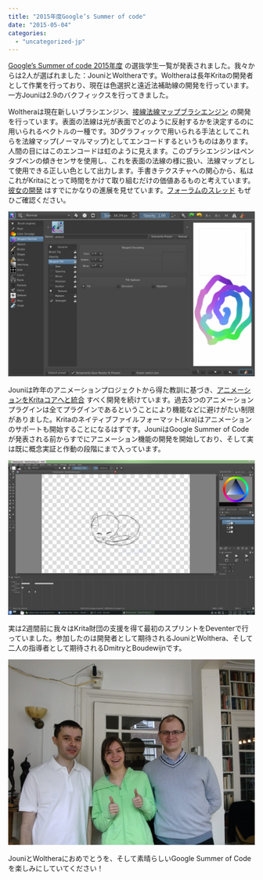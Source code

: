 ```yaml
---
title: "2015年度Google’s Summer of code"
date: "2015-05-04"
categories: 
  - "uncategorized-jp"
---
```


[Google’s Summer of code 2015年度](http://www.google-melange.com/gsoc/projects/list/google/gsoc2015) の選抜学生一覧が発表されました。我々からは2人が選ばれました：JouniとWoltheraです。Woltheraは長年Kritaの開発者として作業を行っており、現在は色選択と遠近法補助線の開発を行っています。一方Jouniは2.9のバクフィックスを行ってきました。

Woltheraは現在新しいブラシエンジン、[接線法線マップブラシエンジン](http://www.google-melange.com/gsoc/project/details/google/gsoc2015/wolthera/5668600916475904) の開発を行っています。表面の法線は光が表面でどのように反射するかを決定するのに用いられるベクトルの一種です。3Dグラフィックで用いられる手法としてこれらを法線マップ(ノーマルマップ)としてエンコードするというものはあります。人間の目にはこのエンコードは虹のように見えます。このブラシエンジンはペンタブペンの傾きセンサを使用し、これを表面の法線の様に扱い、法線マップとして使用できる正しい色として出力します。手書きテクスチャへの関心から、私はこれがKritaにとって時間をかけて取り組むだけの価値あるものと考えています。[彼女の開発](https://projects.kde.org/projects/calligra/repository/show?rev=krita-testing-wolthera) はすでにかなりの進展を見せています。[フォーラムのスレッド](https://forum.kde.org/viewtopic.php?f=288&t=126128&p=333828#p333828) もぜひご確認ください。

[![tangent](images/tangent-1024x683.png)](https://krita.org/wp-content/uploads/2015/04/tangent.png)

Jouniは昨年のアニメーションプロジェクトから得た教訓に基づき、[アニメーションをKritaコアへと統合](http://www.google-melange.com/gsoc/project/details/google/gsoc2015/joupent/5649050225344512) すべく開発を続けています。過去3つのアニメーションプラグインは全てプラグインであるということにより機能などに避けがたい制限がありました。Kritaのネイティブファイルフォーマット(.kra)はアニメーションのサポートも開始することになるはずです。JouniはGoogle Summer of Codeが発表される前からすでにアニメーション機能の開発を開始しており、そして実は既に概念実証と作動の段階にまで入っています。

[![animation](images/animation-1024x640.png)](https://krita.org/wp-content/uploads/2015/04/animation.png)

実は2週間前に我々はKrita財団の支援を得て最初のスプリントをDeventerで行っていました。参加したのは開発者として期待されるJouniとWolthera、そして二人の指導者として期待されるDmitryとBoudewijnです。

[![2015-sprint](images/2015-sprint-1024x768.jpg)](https://krita.org/wp-content/uploads/2015/04/2015-sprint.jpg)

JouniとWoltheraにおめでとうを、そして素晴らしいGoogle Summer of Codeを楽しみにしていてください！

